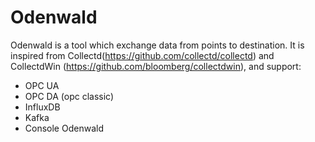 # Odenwald
Odenwald is a tool which exchange data from points to destination. It is inspired from Collectd(https://github.com/collectd/collectd) and CollectdWin (https://github.com/bloomberg/collectdwin), and support:
- OPC UA
- OPC DA (opc classic)
- InfluxDB
- Kafka
- Console
Odenwald
